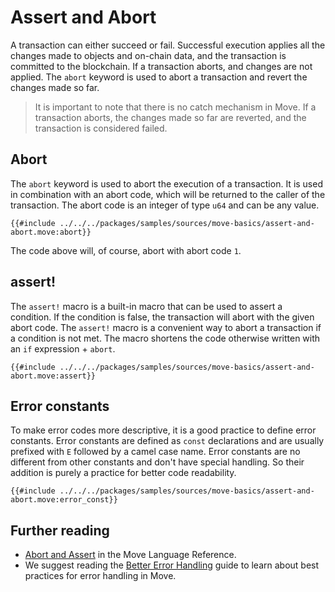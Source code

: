 # Assert and Abort

<!-- Consider "aborting execution" -->

<!--

Chapter: Basic Syntax
Goal: Introduce abort keyword and `assert!` macro.
Notes:
    - previous chapter mentions constants
    - error constants standard ECamelCase
    - `assert!` macro
    - asserts should go before the main logic
    - Move has no catch mechanism
    - abort codes are local to the module
    - there are no error messages emitted
    - error codes should handle all possible scenarios in this module

Links:
    - constants (previous section)
 -->

A transaction can either succeed or fail. Successful execution applies all the changes made to
objects and on-chain data, and the transaction is committed to the blockchain. If a transaction
aborts, and changes are not applied. The `abort` keyword is used to abort a transaction and revert
the changes made so far.

> It is important to note that there is no catch mechanism in Move. If a transaction aborts, the
> changes made so far are reverted, and the transaction is considered failed.

## Abort

The `abort` keyword is used to abort the execution of a transaction. It is used in combination with
an abort code, which will be returned to the caller of the transaction. The abort code is an integer
of type `u64` and can be any value.

```move
{{#include ../../../packages/samples/sources/move-basics/assert-and-abort.move:abort}}
```

The code above will, of course, abort with abort code `1`.

## assert!

The `assert!` macro is a built-in macro that can be used to assert a condition. If the condition is
false, the transaction will abort with the given abort code. The `assert!` macro is a convenient way
to abort a transaction if a condition is not met. The macro shortens the code otherwise written with
an `if` expression + `abort`.

```move
{{#include ../../../packages/samples/sources/move-basics/assert-and-abort.move:assert}}
```

## Error constants

To make error codes more descriptive, it is a good practice to define error constants. Error
constants are defined as `const` declarations and are usually prefixed with `E` followed by a camel
case name. Error constants are no different from other constants and don't have special handling. So
their addition is purely a practice for better code readability.

```move
{{#include ../../../packages/samples/sources/move-basics/assert-and-abort.move:error_const}}
```

## Further reading

- [Abort and Assert](/reference/abort-and-assert.html) in the Move Language Reference.
- We suggest reading the [Better Error Handling](./../guides/better-error-handling.md) guide to
  learn about best practices for error handling in Move.
